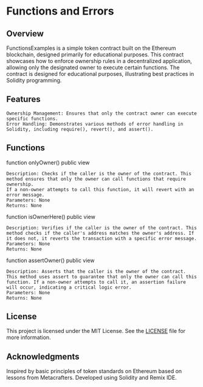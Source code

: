 # Functions and Errors
## Overview

FunctionsExamples is a simple token contract built on the Ethereum blockchain, designed primarily for educational purposes. 
This contract showcases how to enforce ownership rules in a decentralized application, allowing only the designated owner to execute certain functions. 
The contract is designed for educational purposes, illustrating best practices in Solidity programming.

## Features
    Ownership Management: Ensures that only the contract owner can execute specific functions.
    Error Handling: Demonstrates various methods of error handling in Solidity, including require(), revert(), and assert().

## Functions
function onlyOwner() public view

    Description: Checks if the caller is the owner of the contract. This method ensures that only the owner can call functions that require ownership. 
    If a non-owner attempts to call this function, it will revert with an error message.
    Parameters: None
    Returns: None

function isOwnerHere() public view

    Description: Verifies if the caller is the owner of the contract. This method checks if the caller's address matches the owner's address. If it does not, it reverts the transaction with a specific error message.
    Parameters: None
    Returns: None

function assertOwner() public view

    Description: Asserts that the caller is the owner of the contract. This method uses assert to guarantee that only the owner can call this function. If a non-owner attempts to call it, an assertion failure will occur, indicating a critical logic error.
    Parameters: None
    Returns: None


## License

This project is licensed under the MIT License. See the [LICENSE](../../LICENSE) file for more information.

## Acknowledgments

Inspired by basic principles of token standards on Ethereum based on lessons from Metacrafters. 
Developed using Solidity and Remix IDE.

